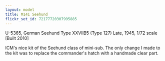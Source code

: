 ```yaml
---
layout: model
title: M141 Seehund
flickr_set_id: 72177720307995885
---
```


U-5365, German Seehund Type XXVIIB5 (Type 127) Late, 1945, 1/72 scale  [Built 2010]

ICM&#39;s nice kit of the Seehund class of mini-sub. The only change I made to the kit was to replace the commander&#39;s hatch with a handmade clear part.


